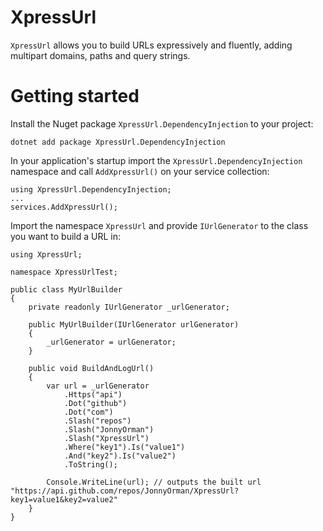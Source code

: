 # XpressUrl

`XpressUrl` allows you to build URLs expressively and fluently, adding multipart domains, paths and query strings.

# Getting started

Install the Nuget package `XpressUrl.DependencyInjection` to your project:
```
dotnet add package XpressUrl.DependencyInjection
```

In your application's startup import the `XpressUrl.DependencyInjection` namespace and call `AddXpressUrl()` on your service collection:
```
using XpressUrl.DependencyInjection;
...
services.AddXpressUrl();
```

Import the namespace `XpressUrl` and provide `IUrlGenerator` to the class you want to build a URL in:
```
using XpressUrl;

namespace XpressUrlTest;

public class MyUrlBuilder
{
    private readonly IUrlGenerator _urlGenerator;

    public MyUrlBuilder(IUrlGenerator urlGenerator)
    {
        _urlGenerator = urlGenerator;
    }

    public void BuildAndLogUrl()
    {
        var url = _urlGenerator
            .Https("api")
            .Dot("github")
            .Dot("com")
            .Slash("repos")
            .Slash("JonnyOrman")
            .Slash("XpressUrl")
            .Where("key1").Is("value1")
            .And("key2").Is("value2")
            .ToString();

        Console.WriteLine(url); // outputs the built url "https://api.github.com/repos/JonnyOrman/XpressUrl?key1=value1&key2=value2"
    }
}
```
